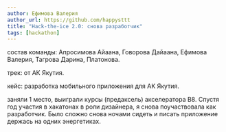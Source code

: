 ```yaml
---
author: Ефимова Валерия
author_url: https://github.com/happysttt
title: "Hack-the-ice 2.0: снова разработчик"
tags: [hackathon]
---
```

состав команды: Апросимова Айаана, Говорова Дайаана, Ефимова Валерия, Тагрова Дарина, Платонова.

трек: от АК Якутия.

кейс: разработка мобильного приложения для АК Якутия.

заняли 1 место, выиграли курсы (предаксель) акселератора В8.
Спустя год участия в хакатонах в роли дизайнера, я снова поучаствовала как разработчик. Было сложно снова ночами сидеть и писать приложение держась на одних энергетиках.